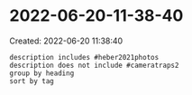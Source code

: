 # 2022-06-20-11-38-40
Created: 2022-06-20 11:38:40

```tasks
description includes #heber2021photos 
description does not include #cameratraps2 
group by heading
sort by tag
```
